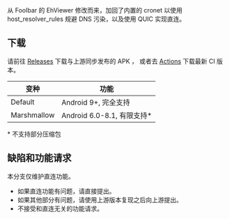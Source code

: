 从 FooIbar 的 EhViewer 修改而来，加回了内置的 cronet 以使用 host_resolver_rules 规避 DNS 污染，以及使用 QUIC 实现直连。

## 下载

请前往 [Releases](//github.com/UjuiUjuMandan/EhViewer/releases) 下载与上游同步发布的 APK ， 或者去 [Actions](//github.com/UjuiUjuMandan/EhViewer/actions/workflows/ci.yml) 下载最新 CI 版本。

| 变种          | 功能                     |
|-------------|------------------------|
| Default     | Android 9+, 完全支持       |
| Marshmallow | Android 6.0-8.1, 有限支持* |

\* 不支持部分压缩包

## 缺陷和功能请求

本分支仅维护直连功能。

- 如果直连功能有问题，请直接提出。
- 如果其他部分有问题，请使用上游版本复现之后向上游提出。
- 不接受和直连无关的功能请求。